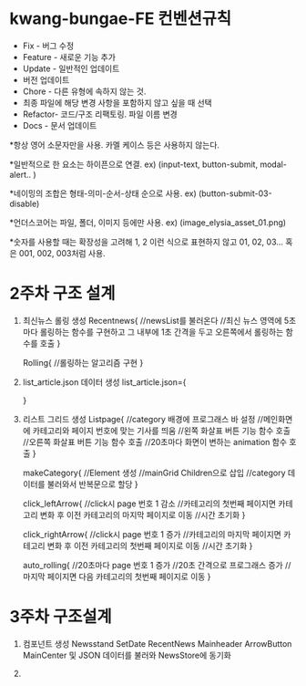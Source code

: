 # kwang-bungae-FE 컨벤션규칙

* Fix - 버그 수정
* Feature - 새로운 기능 추가
* Update - 일반적인 업데이트
* 버전 업데이트
* Chore - 다른 유형에 속하지 않는 것.
* 최종 파일에 해당 변경 사항을 포함하지 않고 싶을 때 선택
* Refactor- 코드/구조 리팩토링. 파일 이름 변경
* Docs - 문서 업데이트

*항상 영어 소문자만을 사용. 카멜 케이스 등은 사용하지 않는다.

*일반적으로 한 요소는 하이픈으로 연결. ex) (input-text, button-submit, modal-alert.. )

*네이밍의 조합은 형태-의미-순서-상태 순으로 사용. ex) (button-submit-03-disable)

*언더스코어는 파일, 폴더, 이미지 등에만 사용. ex) (image_elysia_asset_01.png)

*숫자를 사용할 때는 확장성을 고려해 1, 2 이런 식으로 표현하지 않고 01, 02, 03… 혹은 001, 002, 003처럼 사용. 

# 2주차 구조 설계

1. 최신뉴스 롤링 생성
Recentnews{
		//newsList를 불러온다
		//최신 뉴스 영역에 5초마다 롤링하는 함수를 구현하고 그 내부에 1초 간격을 두고 오른쪽에서 롤링하는 함수를 호출
	}
	
	Rolling{
		//롤링하는 알고리즘 구현
	}
	
2. list_article.json 데이터 생성
	list_article.json={
        
    }

3. 리스트 그리드 생성
	Listpage{
		//category 배경에 프로그래스 바 설정
		//메인화면에 카테고리와 페이지 번호에 맞는 기사를 띄움
		//왼쪽 화살표 버튼 기능 함수 호출
		//오른쪽 화살표 버튼 기능 함수 호출
		//20초마다 화면이 변하는 animation 함수 호출
	}

	makeCategory{
		//Element 생성
		//mainGrid Children으로 삽입
		//category 데이터를 불러와서 반복문으로 할당
	}

	click_leftArrow{
		//click시 page 번호 1 감소
		//카테고리의 첫번째 페이지면 카테고리 변화 후 이전 카테고리의 마지막 페이지로 이동
		//시간 초기화
	}
	
	click_rightArrow{
		//click시 page 번호 1 증가
		//카테고리의 마지막 페이지면 카테고리 변화 후 이전 카테고리의 첫번째 페이지로 이동
		//시간 초기화
	}
	
	auto_rolling{
		//20초마다 page 번호 1 증가
		//20초 간격으로 프로그래스 증가
		//마지막 페이지면 다음 카테고리의 첫번째 페이지로 이동
	}

# 3주차 구조설계

1. 컴포넌트 생성
	Newsstand
	SetDate
	RecentNews
	Mainheader
	ArrowButton
	MainCenter
	및 JSON 데이터를 불러와 NewsStore에 동기화

2. 